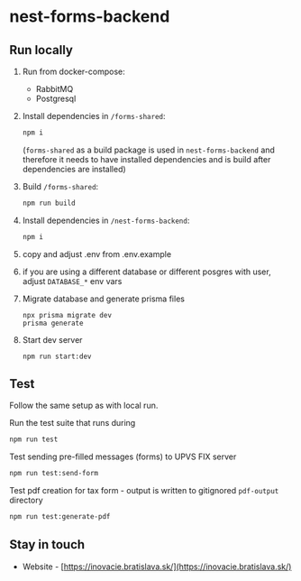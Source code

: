 # nest-forms-backend

## Run locally
1. Run from docker-compose:

   - RabbitMQ
   - Postgresql

2. Install dependencies in `/forms-shared`:
    ```bash
    npm i
    ```
   (`forms-shared` as a build package is used in `nest-forms-backend` and therefore it needs to have installed dependencies and is build after dependencies are installed)

2. Build `/forms-shared`:
    ```bash
    npm run build
    ```

4. Install dependencies in `/nest-forms-backend`:

    ```bash
    npm i
    ```

5. copy and adjust .env from .env.example

6. if you are using a different database or different posgres with user, adjust `DATABASE_*` env vars

7. Migrate database and generate prisma files

    ```
    npx prisma migrate dev
    prisma generate
    ```

8. Start dev server

    ```
    npm run start:dev
    ```

## Test

Follow the same setup as with local run.

Run the test suite that runs during

```bash
npm run test
```

Test sending pre-filled messages (forms) to UPVS FIX server

```bash
npm run test:send-form
```

Test pdf creation for tax form - output is written to gitignored `pdf-output` directory

```bash
npm run test:generate-pdf
```

## Stay in touch

- Website - [https://inovacie.bratislava.sk/](https://inovacie.bratislava.sk/)
